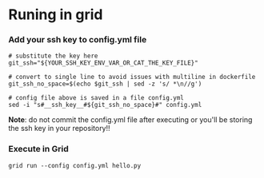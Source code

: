 # Runing in grid

### Add your ssh key to config.yml file

```
# substitute the key here
git_ssh="${YOUR_SSH_KEY_ENV_VAR_OR_CAT_THE_KEY_FILE}"

# convert to single line to avoid issues with multiline in dockerfile
git_ssh_no_space=$(echo $git_ssh | sed -z 's/ *\n//g')

# config file above is saved in a file config.yml
sed -i "s#__ssh_key__#${git_ssh_no_space}#" config.yml
```

__Note__: do not commit the config.yml file after executing or you'll be storing the ssh key in your repository!!

### Execute in Grid

```
grid run --config config.yml hello.py
```
